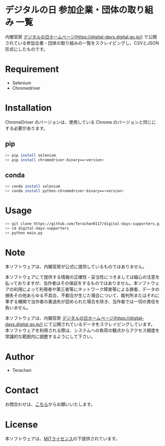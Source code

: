 ﻿# デジタルの日 参加企業・団体の取り組み 一覧

内閣官房 [デジタルの日ホームページ(https://digital-days.digital.go.jp/)](https://digital-days.digital.go.jp/) で公開されている参加企業・団体の取り組みの一覧をスクレイピングし、CSVとJSON形式にしたものです。

# Requirement
* Selenium
* Chromedriver

# Installation
ChromeDriver のバージョンは、使用している Chrome のバージョンと同じにする必要があります。

## pip
```bash
>> pip install selenium
>> pip install chromedriver-binary==<version>
```
## conda
```bash
>> conda install selenium
>> conda install python-chromedriver-binary==<version>
```

# Usage
```bash
>> git clone https://github.com/Terachan0117/digital-days-supporters.git
>> cd digital-days-supporters
>> python main.py
```

# Note
本ソフトウェアは、内閣官房が公式に提供しているものではありません。

本ソフトウェアにて提供する情報の正確性・妥当性につきましては細心の注意を払っておりますが、当作者はその保証をするものではありません。本ソフトウェアの利用によって利用者や第三者等にネットワーク障害等による損害、データの損失その他あらゆる不具合、不都合が生じた場合について、裁判所またはそれに準ずる機関で当作者の重過失が認められた場合を除き、当作者では一切の責任を負いません。

本ソフトウェアは、内閣官房 [デジタルの日ホームページ(https://digital-days.digital.go.jp/)](https://digital-days.digital.go.jp/) にて公開されているデータをスクレイピングしています。
本ソフトウェアを利用される際は、システムへの負荷の観点からアクセス頻度を常識的な範囲内に調整するようにして下さい。

# Author
* Terachan

# Contact
お問合わせは、[こちら](https://tera-chan.com#contact)からお願いいたします。

# License
本ソフトウェアは、[MITライセンス](./LICENSE)の下提供されています。
